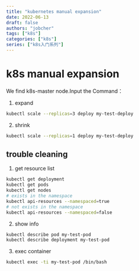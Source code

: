 ```yaml
---
title: "kubernetes manual expansion"
date: 2022-06-13
draft: false
authors: "jobcher"
tags: ["k8s"]
categories: ["k8s"]
series: ["k8s入门系列"]
---
```


# k8s manual expansion

We find k8s-master node.Input the Command：

1. expand

```sh
kubectl scale --replicas=3 deploy my-test-deploy
```

2. shrink

```sh
kubectl scale --replicas=1 deploy my-test-deploy
```

## trouble cleaning

1. get resource list

```sh
kubectl get deployment
kubectl get pods
kubectl get nodes
# exists in the namespace
kubectl api-resources --namespaced=true
# not exists in the namespace
kubectl api-resources --namespaced=false
```

2. show info

```sh
kubectl describe pod my-test-pod
kubectl describe deployment my-test-pod

```

3. exec container

```sh
kubectl exec -ti my-test-pod /bin/bash
```
